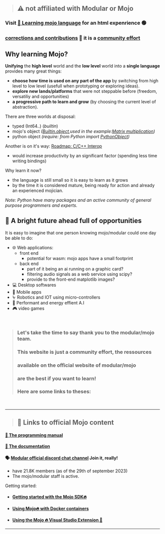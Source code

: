 

> ##  ⚠️  not affiliated with Modular or Mojo

 
### Visit [🔗 Learning mojo language](https://rd4com.github.io/mojo-learning/) for an html expenrience 🟢

### [corrections and contributions](/contribute) 🫵 it is a [community effort](https://github.com/Lynet101/Mojo_community-lib)

## Why learning Mojo? 
**Unifying** the **high level** world and the **low level** world into a **single language** provides many great things:
- **choose how time is used on any part of the app** by switching from high level to low level (usefull when prototyping or exploring ideas).
- **explore new lands/platforms** that were not steppable before (freedom, versatiliy and opportunities)
- **a progressive path to learn and grow** (by choosing the current level of abstraction).


There are three worlds at disposal:
- typed (Int64..) (*builtin*)
- mojo's object *([Builtin.object](https://docs.modular.com/mojo/stdlib/builtin/object.html),used in the example:[Matrix multiplication](https://docs.modular.com/mojo/notebooks/Matmul.html#importing-the-python-implementation-to-mojo))*
- python object *(require: from Python import [PythonObject](https://docs.modular.com/mojo/stdlib/python/object.html#pythonobject))*
            
Another is on it's way: [Roadmap: C/C++ Interop](https://docs.modular.com/mojo/roadmap.html#cc-interop) 
- would increase productivity by an significant factor (spending less time writing bindings)

Why learn it now?
- the language is still small so it is easy to learn as it grows
- by the time it is considered mature, being ready for action and already an experienced mojician.

*Note: Python have many packages and an active community of general purpose programmers and experts.*

## 🌅 A bright future ahead full of opportunities
It is easy to imagine that one person knowing mojo/modular could one day be able to do: 
- 🌐 Web applications:
    - front end
      - potential for wasm: mojo apps have a small footprint
    - back end 
      - part of it being an ai running on a graphic card?
      - filtering audio signals as a web service using scipy?
      - provide to the front-end matplotlib images?
- 💻 Desktop softwares
- 📱 Mobile apps
- ⏧ Robotics and IOT using micro-controllers
- 🤖 Performant and energy effient A.I
- 🎮 video games

&nbsp; 


>### Let's take the time to say thank you to the modular/mojo team.
>### This website is just a community effort, the ressources 
>### available on the official website of modular/mojo
>### are the best if you want to learn!
>### Here are some links to theses:
&nbsp;

---

> ## 🔗 Links to official Mojo content

#### [📗 The programming manual](https://docs.modular.com/mojo/programming-manual.html)

#### [📑 The documentation](https://docs.modular.com/mojo/)
#### 🗣 [Modular official discord chat channel](https://www.discord.gg/modular) Join it, really!
  - have 21.8K members (as of the 29th of september 2023) 
  - The mojo/modular staff is active.

Getting started:
- #### [Getting started with the Mojo SDK🔥](https://www.youtube.com/watch?v=knGTSXe7ytI)
- #### [Using Mojo🔥 with Docker containers](https://www.youtube.com/watch?v=cHyYmF-RhUk)
- #### [Using the Mojo 🔥 Visual Studio Extension 🚀](https://www.youtube.com/watch?v=KYEAiTBbNT8)

---
